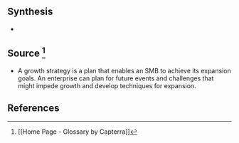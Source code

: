## Synthesis
- 
## Source [^1]
- A growth strategy is a plan that enables an SMB to achieve its expansion goals. An enterprise can plan for future events and challenges that might impede growth and develop techniques for expansion.
## References

[^1]: [[Home Page - Glossary by Capterra]]